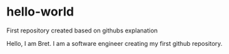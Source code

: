 # hello-world
First repository created based on githubs explanation

Hello, I am Bret. I am a software engineer creating my first github repository.
